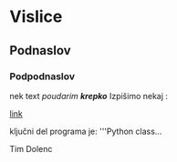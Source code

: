# Vislice

## Podnaslov

### Podpodnaslov

nek text *poudarim* ***krepko***
Izpišimo nekaj : 

[link](www.)

ključni del programa je:
'''Python
class...





Tim Dolenc